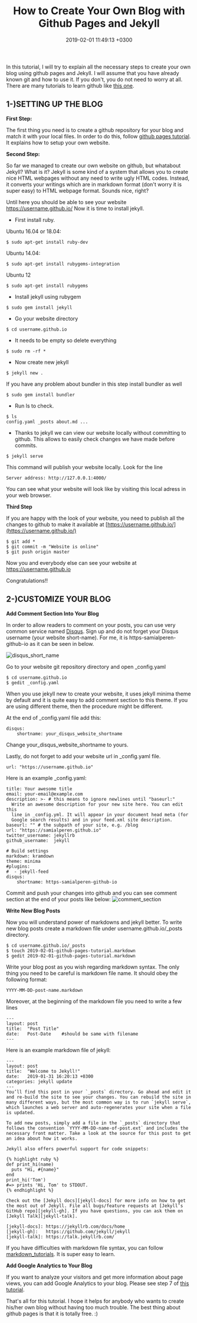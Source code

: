 ﻿---
layout: post
title:  "How to Create Your Own Blog with Github Pages and Jekyll"
date:   2019-02-01 11:49:13 +0300
comments: true
---

In this tutorial, I will try to explain all the necessary steps to create your 
own blog using github pages and Jekyll. I will assume that you have already 
known git and how to use it. If you don't, you do not need to worry at all.
There are many tutorials to learn github like [this one](https://guides.github.com/activities/hello-world/).

## 1-)SETTING UP THE BLOG
**First Step:**

The first thing you need is to create a github repository for your blog and
match it with your local files. In order to do this, follow [github pages
tutorial](https://pages.github.com/). It explains how to setup your own website.

**Second Step:**

So far we managed to create our own website on github, but whatabout Jekyll?
What is it? Jekyll is some kind of a system that allows you to create nice HTML
webpages without any need to write ugly HTML codes. Instead, it converts your 
writings which are in markdown format (don't worry it is super easy) to HTML
webpage format. Sounds nice, right?

Until here you should be able to see your website https://username.github.io/
Now it is time to install jekyll.

* First install ruby.
 
Ubuntu 16.04 or 18.04:
```
$ sudo apt-get install ruby-dev
```
Ubuntu 14.04:
```
$ sudo apt-get install rubygems-integration
```
Ubuntu 12
```
$ sudo apt-get install rubygems
```

* Install jekyll using rubygem

```
$ sudo gem install jekyll
```
* Go your website directory

```
$ cd username.github.io
```
* It needs to be empty so delete everything

```
$ sudo rm -rf * 
```
* Now create new jekyll
 
```
$ jekyll new .
```
If you have any problem about bundler in this step install bundler as well
```
$ sudo gem install bundler
```
* Run ls to check.

```
$ ls
config.yaml _posts about.md ...
```
* Thanks to jekyll we can view our website locally without committing to 
github. This allows to easily check changes we have made before commits.

```
$ jekyll serve
```
This command will publish your website locally. Look for the line
```
Server address: http://127.0.0.1:4000/
```
You can see what your website will look like by visiting this local adress in 
your web browser.

**Third Step**

If you are happy with the look of your website, you need to publish all the 
changes to github to make it available at [https://username.github.io/](https://username.github.io/)
```
$ git add *
$ git commit -m "Website is online"
$ git push origin master
```

Now you and everybody else can see your website at https://username.github.io

Congratulations!!

## 2-)CUSTOMIZE YOUR BLOG 
**Add Comment Section Into Your Blog**

In order to allow readers to comment on your posts, you can use very common
service named [Disqus](https://disqus.com/home). Sign up and do not forget 
your Disqus username (your website short-name). For me, it is https-samialperen-
github-io as it can be seen in below. 

![disqus_short_name](/images/github-pages-tutorial/disqus_short_name.png)

Go to your website git repository directory and open _config.yaml
```
$ cd username.github.io
$ gedit _config.yaml
```

When you use jekyll new to create your website, it uses jekyll minima theme 
by default and it is quite easy to add comment section to this theme. If you are
using different theme, then the procedure might be different.

At the end of _config.yaml file add this:
```
disqus:
    shortname: your_disqus_website_shortname
```
Change your_disqus_website_shortname to yours. 

Lastly, do not forget to add your website url in _config.yaml file.
```
url: "https://username.github.io"
```
Here is an example _config.yaml:
```
title: Your awesome title
email: your-email@example.com
description: >- # this means to ignore newlines until "baseurl:"
  Write an awesome description for your new site here. You can edit this
  line in _config.yml. It will appear in your document head meta (for
  Google search results) and in your feed.xml site description.
baseurl: "" # the subpath of your site, e.g. /blog
url: "https://samialperen.github.io"
twitter_username: jekyllrb
github_username:  jekyll

# Build settings
markdown: kramdown
theme: minima
#plugins:
#  - jekyll-feed
disqus:
    shortname: https-samialperen-github-io
```
Commit and push your changes into github and you can see comment section at the
end of your posts like below:
![comment_section](/images/github-pages-tutorial/comment_section.png)

**Write New Blog Posts**

Now you will understand power of markdowns and jekyll better. To write new blog 
posts create a markdown file under username.github.io/_posts directory. 
```
$ cd username.github.io/_posts
$ touch 2019-02-01-github-pages-tutorial.markdown
$ gedit 2019-02-01-github-pages-tutorial.markdown
```
Write your blog post as you wish regarding markdown syntax. The only thing
you need to be careful is markdown file name. It should obey the following
format:
````
YYYY-MM-DD-post-name.markdown
````
Moreover, at the beginning of the markdown file you need to write a few lines
```
---
layout: post
title:  "Post Title"
date:   Post-Date    #should be same with filename
---
```
Here is an example markdown file of jekyll:
```
---
layout: post
title:  "Welcome to Jekyll!"
date:   2019-01-31 16:20:13 +0300
categories: jekyll update
---
You’ll find this post in your `_posts` directory. Go ahead and edit it and re-build the site to see your changes. You can rebuild the site in many different ways, but the most common way is to run `jekyll serve`, which launches a web server and auto-regenerates your site when a file is updated.

To add new posts, simply add a file in the `_posts` directory that follows the convention `YYYY-MM-DD-name-of-post.ext` and includes the necessary front matter. Take a look at the source for this post to get an idea about how it works.

Jekyll also offers powerful support for code snippets:

{% highlight ruby %}
def print_hi(name)
  puts "Hi, #{name}"
end
print_hi('Tom')
#=> prints 'Hi, Tom' to STDOUT.
{% endhighlight %}

Check out the [Jekyll docs][jekyll-docs] for more info on how to get the most out of Jekyll. File all bugs/feature requests at [Jekyll’s GitHub repo][jekyll-gh]. If you have questions, you can ask them on [Jekyll Talk][jekyll-talk].

[jekyll-docs]: https://jekyllrb.com/docs/home
[jekyll-gh]:   https://github.com/jekyll/jekyll
[jekyll-talk]: https://talk.jekyllrb.com/
```
If you have difficulties with markdown file syntax, you can follow 
[markdown_tutorials](https://www.markdowntutorial.com/). It is super easy to 
learn.

**Add Google Analytics to Your Blog**

If you want to analyze your visitors and get more information about page views,
you can add Google Analytics to your blog. Please see step 7 of [this tutorial](
https://briancaffey.github.io/2016/03/17/jekyll-tutorial.html).


That's all for this tutorial. I hope it helps for anybody who wants to create
his/her own blog without having too much trouble. The best thing about github
pages is that it is totally free. :)
